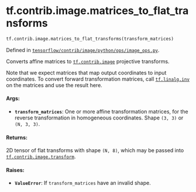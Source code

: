 <div itemscope itemtype="http://developers.google.com/ReferenceObject">
<meta itemprop="name" content="tf.contrib.image.matrices_to_flat_transforms" />
<meta itemprop="path" content="Stable" />
</div>

# tf.contrib.image.matrices_to_flat_transforms

``` python
tf.contrib.image.matrices_to_flat_transforms(transform_matrices)
```



Defined in [`tensorflow/contrib/image/python/ops/image_ops.py`](/code/stable/tensorflow/contrib/image/python/ops/image_ops.py).

Converts affine matrices to <a href="../../../tf/contrib/image.md"><code>tf.contrib.image</code></a> projective transforms.

Note that we expect matrices that map output coordinates to input coordinates.
To convert forward transformation matrices, call <a href="../../../tf/linalg/inv.md"><code>tf.linalg.inv</code></a> on the
matrices and use the result here.

#### Args:

* <b>`transform_matrices`</b>: One or more affine transformation matrices, for the
    reverse transformation in homogeneous coordinates. Shape `(3, 3)` or
    `(N, 3, 3)`.


#### Returns:

2D tensor of flat transforms with shape `(N, 8)`, which may be passed into
  <a href="../../../tf/contrib/image/transform.md"><code>tf.contrib.image.transform</code></a>.


#### Raises:

* <b>`ValueError`</b>: If `transform_matrices` have an invalid shape.
